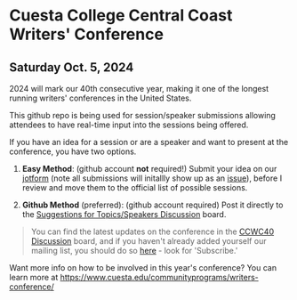 # Cuesta College Central Coast Writers' Conference 

## Saturday Oct. 5, 2024

2024 will mark our 40th consecutive year, making it one of the longest running writers' conferences in the United States.

This github repo is being used for session/speaker submissions allowing attendees to have real-time input into the sessions being offered.

If you have an idea for a session or are a speaker and want to present at the conference, you have two options.

1. **Easy Method**: (github account **not** required!) Submit your idea on our [jotform](https://form.jotform.com/240856275763062) (note all submissions will initallly show up as an [issue](https://github.com/selfpublish/ccwc/issues)), before I review and move them to the official list of possible sessions.
   
2. **Github Method** (preferred): (github account required) Post it directly to the [Suggestions for Topics/Speakers Discussion](https://github.com/selfpublish/ccwc/discussions/categories/suggestions-for-topics-speakers) board.

> You can find the latest updates on the conference in the [CCWC40 Discussion](https://github.com/selfpublish/ccwc/discussions/categories/ccwc40) board, and if you haven't already added yourself our mailing list, you should do so [here](https://www.cuesta.edu/communityprograms/writers-conference/) - look for 'Subscribe.'

Want more info on how to be involved in this year's conference? You can learn more at https://www.cuesta.edu/communityprograms/writers-conference/
